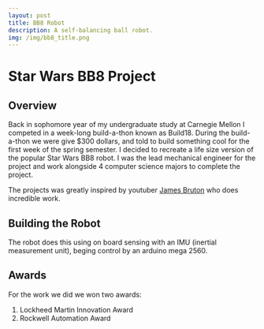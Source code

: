 ```yaml
---
layout: post
title: BB8 Robot
description: A self-balancing ball robot.
img: /img/bb8_title.png
---
```


# Star Wars BB8 Project

## Overview

Back in sophomore year of my undergraduate study at Carnegie Mellon I competed in a week-long build-a-thon known as Build18. During the build-a-thon we were give $300 dollars, and told to build something cool for the first week of the spring semester. I decided to recreate a life size version of the popular Star Wars BB8 robot. I was the lead mechanical engineer for the project and work alongside 4 computer science majors to complete the project. 

The projects was greatly inspired by youtuber [James Bruton](https://www.youtube.com/watch?v=dlwcXgZYImU) who does incredible work.

## Building the Robot

The robot does this using on board sensing with an IMU (inertial measurement unit), beging control by an arduino mega 2560.

## Awards

For the work we did we won two awards:

1. Lockheed Martin Innovation Award
2. Rockwell Automation Award

